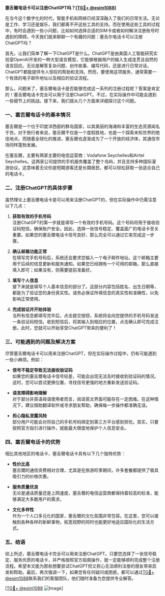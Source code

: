 **塞舌爾电话卡可以注册ChatGPT吗？[[TG💪+ @esim1088](https://t.me/s/esim1088)]**

在当今这个数字化的时代，智能手机和网络已经深深融入了我们的日常生活。无论是工作、学习还是娱乐，我们都离不开这些工具的支持。而在使用这些工具的过程中，有时会遇到一些小问题，比如如何选择合适的SIM卡或者如何解决注册账号时遇到的障碍。今天我们就来聊聊一个有趣的问题：塞舌尔电话卡可以注册ChatGPT吗？

首先，让我们简单了解一下ChatGPT是什么。ChatGPT是由美国人工智能研究实验室OpenAI开发的一种大型语言模型，它能够根据用户的输入生成连贯且自然的语言回应。无论是解答复杂问题、创作故事、编写代码，还是进行日常对话，ChatGPT都能提供令人惊叹的帮助和支持。然而，要使用这项服务，通常需要一个有效的电子邮件地址以及相应的验证流程。

那么，问题来了，塞舌爾电话卡是否能够完成这一系列的注册过程呢？答案是肯定的！塞舌爾电话卡完全可以用于注册ChatGPT。不过，在实际操作中可能会遇到一些细节上的挑战。接下来，我们就从几个方面来详细探讨这个问题。

### 一、塞舌爾电话卡的基本情况

塞舌爾是一个位于印度洋西部的群岛国家，以其美丽的海滩和丰富的生态资源闻名于世。对于旅行者来说，塞舌爾不仅是一个度假胜地，也是一个探索未知世界的绝佳地点。而随着全球化的推进，塞舌爾也逐渐成为了一个开放的经济体，其通信市场同样蓬勃发展。

在塞舌爾，主要有两家主要的电信运营商：Vodafone Seychelles和Airtel Seychelles。这两家公司提供的手机服务覆盖了整个岛屿，并且支持多种国际漫游协议。这意味着无论你是短期游客还是长期居民，都可以轻松获取一张适合自己的电话卡。

### 二、注册ChatGPT的具体步骤

虽然理论上塞舌爾电话卡是可以用来注册ChatGPT的，但在实际操作中仍需注意以下几点：

1. **获取有效的手机号码**  
   注册ChatGPT的第一步就是填写一个有效的手机号码。这个号码将用于接收验证码短信，确保账户安全。因此，选择一张信号稳定、覆盖面广的电话卡至关重要。如果您的塞舌爾电话卡信号良好，那么完全可以通过它来完成这一步骤。

2. **确认邮箱功能正常**  
   在填写完手机号码后，系统还会要求您输入一个电子邮件地址。这个邮箱主要用于后续的信息更新和服务通知。如果您已经拥有一个可用的邮箱，那么直接填入即可；如果没有，则需要提前准备好。

3. **填写个人信息**  
   接下来就是填写个人基本信息的部分了。这部分内容包括姓名、出生日期等，都是为了验证您的身份真实性。请务必保证所填信息的真实性和准确性，以免影响正常使用。

4. **完成验证并开始体验**  
   当所有信息都填写完毕后，点击提交按钮，系统将会向您提供的手机号码发送一条验证码短信。收到短信后，将其输入到相应的位置，点击确认即可完成注册。此时，您就可以开始享受ChatGPT带来的便利了！

### 三、可能遇到的问题及解决方案

尽管塞舌爾电话卡可以用来注册ChatGPT，但在实际操作过程中，仍有可能遇到一些小麻烦。例如：

- **信号不稳定导致无法接收验证码**  
  如果您的塞舌爾电话卡信号较差，可能会出现无法及时接收到验证码的情况。这时，您可以尝试更换位置，寻找信号更强的地方重新发送验证码。

- **语言障碍影响理解**  
  对于部分非英语母语使用者而言，阅读英文界面可能存在一定困难。在这种情况下，建议借助翻译软件或寻求朋友帮助，确保每一步操作都准确无误。

- **担心隐私泄露风险**  
  部分用户可能会对将自己的手机号码绑定到第三方平台感到担忧。其实，只要按照官方指引进行操作，就能最大限度地保护个人信息安全。

### 四、塞舌爾电话卡的优势

相比其他地区的电话卡，塞舌爾电话卡具有以下几个独特优势：

- **性价比高**  
  塞舌爾的通信资费相对合理，尤其是在旅游旺季期间，许多套餐都提供了极具吸引力的价格优惠。

- **服务质量优良**  
  无论是通话质量还是上网速度，塞舌爾的电信运营商都保持着较高的标准，能够满足大多数用户的需求。

- **文化多样性**  
  作为一个人口多元化的国家，塞舌爾的文化氛围非常包容。在这里，您可以接触到各种各样的新鲜事物，拓宽视野的同时也能更好地适应国际化的生活方式。

### 五、结语

综上所述，塞舌爾电话卡完全可以用来注册ChatGPT。只要您选择了一张信号稳定、服务优质的电话卡，并严格按照官方指南操作，就一定能够顺利完成整个注册流程。希望本文能为那些想要尝试ChatGPT但又担心无法顺利注册的朋友带来启发和帮助。最后，再次强调一下，如果您有任何疑问或困惑，都可以通过[TG💪+ @esim1088](https://t.me/s/esim1088)联系我们的客服团队，他们随时准备为您提供专业解答。

[[TG💪+ @esim1088](https://t.me/s/esim1088) ![Image](https://i.postimg.cc/4NQfJmqS/Snipaste-2025-05-13-00-14-12.png)]